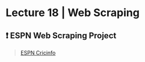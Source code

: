# Lecture 18 | Web Scraping

## :exclamation: ESPN Web Scraping Project

> [ESPN Cricinfo](https://www.espncricinfo.com/series/ipl-2020-21-1210595)
